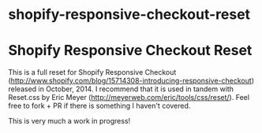 shopify-responsive-checkout-reset
=================================
# Shopify Responsive Checkout Reset

This is a full reset for Shopify Responsive Checkout (http://www.shopify.com/blog/15714308-introducing-responsive-checkout) released in October, 2014. I recommend that it is used in tandem with Reset.css by Eric Meyer (http://meyerweb.com/eric/tools/css/reset/). Feel free to fork + PR if there is something I haven't covered.

This is very much a work in progress!
